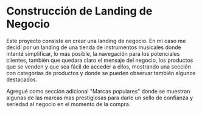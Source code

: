 # Construcción de Landing de Negocio

Este proyecto consiste en crear una landing de negocio. En mi caso me decidí por un landing de una tienda de instrumentos musicales donde intenté simplificar, lo más posible, la navegación para los potenciales clientes, también que quedara claro el mensaje del negocio, los productos que se venden y que sea fácil de acceder a ellos, mostrando una sección con categorias de productos y donde se pueden observar también algunos destacados.

Agregué como sección adicional "Marcas populares" donde se muestran algunas de las marcas mas prestigiosas para darle un sello de confianza y seriedad al negocio en el momento de la compra.





